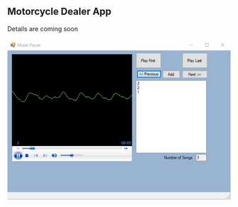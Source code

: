 <!DOCTYPE html>
<html>
<head>
</head>
<body>

<h2>Motorcycle Dealer App</h2>

<div>
Details are coming soon<br>
<br>
</div>
<img src="shot/1.png" alt="Screenshot">
</body>
</html>